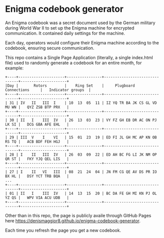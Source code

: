 # Enigma codebook generator

An Enigma codebook was a secret document used by the German military during World War II to set up the Enigma machine for encrypted communication. It contained daily settings for the machine. 

Each day, operators would configure their Enigma machine according to the codebook, ensuring secure communication.

This repo contains a Single Page Application (literally, a single index.html file) used to randomly generate a codebook for an entire month, for example:

```
+----+---------------------+----------------+-------------------------------+---------------------+
|Day |       Rotors        |    Ring Set    |     Plugboard Connections     |   Indicator groups  |
+----+---------------------+----------------+-------------------------------+---------------------+
| 31 | IV   II   III  I    | 10  13  05  11 | IZ YQ TR BA JK CS GL VD MU WN |   QYZ ZSB BTP PRX   | 
+----+---------------------+----------------+-------------------------------+---------------------+
| 30 | II   I    III  IV   | 26  13  03  23 | VY FZ GH EB DR AC ON PJ LK SI |   DCG GBA AFE EHL   | 
+----+---------------------+----------------+-------------------------------+---------------------+
| 29 | III  V    I    VI   | 15  01  23  19 | ED FI JL GH MC AP KN OB RS TQ |   ACB BDF FEH HGJ   | 
+----+---------------------+----------------+-------------------------------+---------------------+
| 28 | I    II   III  IV   | 26  03  09  22 | ED AH BC FG LI JK NM OP QR ST |   FKY YJQ QEL LIS   | 
+----+---------------------+----------------+-------------------------------+---------------------+
| 27 | I    II   VI   III  | 08  21  24  04 | JN FM CG QE AV DS PR IO BX HL |   DSY YCT TRB BQA   | 
...
+----+---------------------+----------------+-------------------------------+---------------------+
| 01 | II   I    III  IV   | 14  13  15  20 | BC DA FE GH MI KN PJ OL YZ QS |   WPV VIA ACU UDB   | 
+----+---------------------+----------------+-------------------------------+---------------------+
```

Other than in this repo, the page is publicly availe through GitHub Pages here https://denismaggior8.github.io/enigma-codebook-generator. 

Each time you refresh the page you get a new codebook.